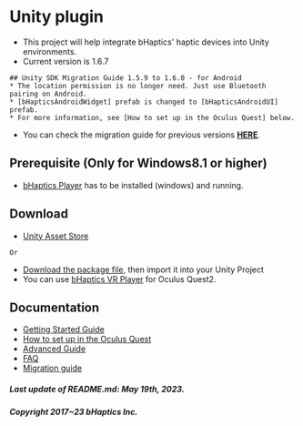 # Unity plugin
* This project will help integrate bHaptics' haptic devices into Unity environments.
* Current version is 1.6.7
```
## Unity SDK Migration Guide 1.5.9 to 1.6.0 - for Android
* The location permission is no longer need. Just use Bluetooth pairing on Android.
* [bHapticsAndroidWidget] prefab is changed to [bHapticsAndroidUI] prefab.
* For more information, see [How to set up in the Oculus Quest] below.
```
* You can check the migration guide for previous versions **[HERE](https://github.com/bhaptics/haptic-library/wiki/Unity-Migration-Guide)**.

## Prerequisite (Only for Windows8.1 or higher)
* [bHaptics Player](https://www.bhaptics.com/support/download) has to be installed (windows) and running. 

## Download
* [Unity Asset Store](https://assetstore.unity.com/packages/tools/integration/bhaptics-haptic-plugin-76647)

`Or`

* [Download the package file](https://github.com/bhaptics/haptic-library/releases), then import it into your Unity Project
* You can use [bHaptics VR Player](https://www.bhaptics.com/support/download) for Oculus Quest2.


## Documentation
* [Getting Started Guide](https://github.com/bhaptics/haptic-library/wiki/Getting-Started(Unity))
* [How to set up in the Oculus Quest](https://github.com/bhaptics/haptic-library/wiki/Getting-Started-(Unity-Oculus-Quest))
* [Advanced Guide](https://github.com/bhaptics/haptic-library/wiki/Unity-Advanced-Guide)
* [FAQ](https://github.com/bhaptics/haptic-library/wiki/FAQ-(Unity))
* [Migration guide](https://github.com/bhaptics/haptic-library/wiki/Unity-Migration-Guide)


##### Last update of README.md: May 19th, 2023.

##### Copyright 2017~23 bHaptics Inc.
